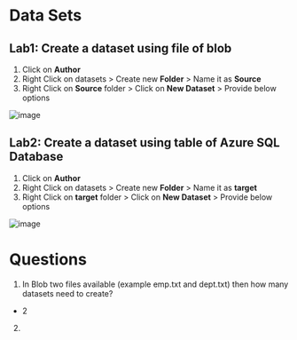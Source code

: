 # Data Sets
## Lab1: Create a dataset using file of blob
  1. Click on **Author**
  2. Right Click on datasets > Create new **Folder** > Name it as **Source**
  3. Right Click on **Source** folder > Click on **New Dataset** > Provide below options

![image](https://user-images.githubusercontent.com/20516321/209418572-7638b228-3ec1-4ffd-ae70-af22b80cad39.png)

## Lab2: Create a dataset using table  of Azure SQL Database
  1. Click on **Author**
  2. Right Click on datasets > Create new **Folder** > Name it as **target**
  3. Right Click on **target** folder > Click on **New Dataset** > Provide below options

![image](https://user-images.githubusercontent.com/20516321/209418743-bcf5f118-00b6-442b-bb0e-5cecbc75b36c.png)

# Questions
1. In Blob two files available (example emp.txt and dept.txt) then how many datasets need to create?
  - 2
2. 
